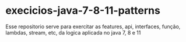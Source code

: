 # execicios-java-7-8-11-patterns
Esse repositorio serve para exercitar as features, api, interfaces, função, lambdas, stream, etc, da logica aplicada no java 7, 8 e 11
